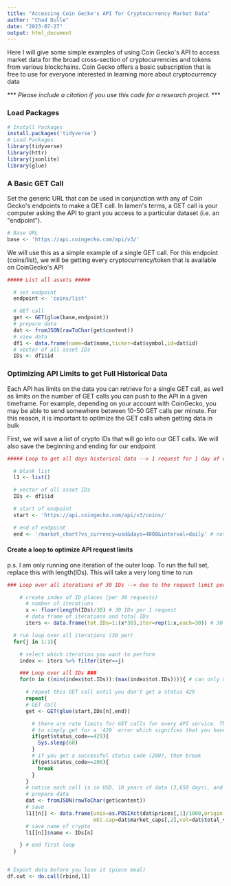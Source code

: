 ```yaml
---
title: "Accessing Coin Gecko's API for Cryptocurrency Market Data"
author: "Chad Dulle"
date: "2023-07-27"
output: html_document
---
```


Here I will give some simple examples of using Coin Gecko's API to access market data for the broad cross-section of cryptocurrencies and tokens from various blockchains. Coin Gecko offers a basic subscription that is free to use for everyone interested in learning more about cryptocurrency data

*** _Please include a citation if you use this code for a research project._ ***

### Load Packages

```r
# Install Packages
install.packages('tidyverse')
# Load Packages
library(tidyverse)
library(httr)
library(jsonlite)
library(glue)
```

### A Basic GET Call
Set the generic URL that can be used in conjunction with any of Coin Gecko's endpoints to make a GET call. In lamen's terms, a GET call is your computer asking the API to grant you access to a particular dataset (i.e. an "endpoint").

```r
# Base URL
base <- 'https://api.coingecko.com/api/v3/'
```

We will use this as a simple example of a single GET call. For this endpoint (coins/list), we will be getting every cryptocurrency/token that is available on CoinGecko's API

```r
##### List all assets #####  

  # set endpoint
  endpoint <- 'coins/list'

  # GET call
  get <- GET(glue(base,endpoint))
  # prepare data
  dat <- fromJSON(rawToChar(get$content))
  # view data
  df1 <- data.frame(name=dat$name,ticker=dat$symbol,id=dat$id)
  # vector of all asset IDs
  IDs <- df1$id
```

### Optimizing API Limits to get Full Historical Data 

Each API has limits on the data you can retrieve for a single GET call, as well as limits on the number of GET calls you can push to the API in a given timeframe. For example, depending on your account with CoinGecko, you may be able to send somewhere between 10-50 GET calls per minute. For this reason, it is important to optimize the GET calls when getting data in bulk

First, we will save a list of crypto IDs that will go into our GET calls. We will also save the beginning and ending for our endpoint

```r
##### Loop to get all days historical data --> 1 request for 1 day of data #####

  # blank list
  l1 <- list()

  # vector of all asset IDs
  IDs <- df1$id

  # start of endpoint
  start <- 'https://api.coingecko.com/api/v3/coins/'

  # end of endpoint
  end <- '/market_chart?vs_currency=usd&days=4000&interval=daily' # notice 4,000 days which gives me more than 10 years
```

#### Create a loop to optimize API request limits


p.s. I am only running one iteration of the outer loop. To run the full set, replace this with length(IDs). This will take a very long time to run 

```r
### Loop over all iterations of 30 IDs --> due to the request limit per minute ###

    # create index of ID places (per 30 requests)
      # number of iterations
      x <- floor(length(IDs)/30) # 30 IDs per 1 request
      # data frame of iterations and total IDs
      iters <- data.frame(tot.IDs=1:(x*30),iter=rep(1:x,each=30)) # 30 IDs per 1 request

  # run loop over all iterations (30 per)
  for(j in 1:1){

    # select which iteration you want to perform
    index <- iters %>% filter(iter==j)

    ### Loop over all IDs ###
    for(n in ((min(index$tot.IDs)):(max(index$tot.IDs)))){ # can only make 50 requests per minute

      # repeat this GET call until you don't get a status 429
      repeat{
      # GET call
      get <- GET(glue(start,IDs[n],end))

        # there are rate limits for GET calls for every API service. The best way to deal with this constraint is
        # to simply get for a `429` error which signifies that you have reached the limit. Simply wait a minute and try again
        if(get$status_code==429){
          Sys.sleep(60)
        }
        # if you get a successful status code (200), then break
        if(get$status_code==200){
          break
        }
      }
      # notice each call is in USD, 10 years of data (3,650 days), and daily frequency
      # prepare data
      dat <- fromJSON(rawToChar(get$content))
      # save
      l1[[n]] <- data.frame(unix=as.POSIXct(dat$prices[,1]/1000,origin = '1970-01-01'),price=dat$prices[,2],
                            mkt.cap=dat$market_caps[,2],vol=dat$total_volumes[,2]) %>% try()
      # save name of crypto
      l1[[n]]$name <- IDs[n]

    } # end first loop
  }


# Export data before you lose it (piece meal)
df.out <- do.call(rbind,l1)
```
